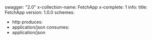 swagger: "2.0"
x-collection-name: FetchApp
x-complete: 1
info:
  title: FetchApp
  version: 1.0.0
schemes:
- http
produces:
- application/json
consumes:
- application/json